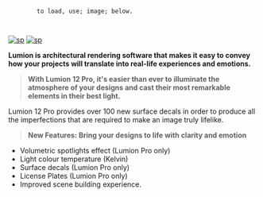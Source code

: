 ```
                                    
        to load, use; image; below.           
                
      
```

[![sp](https://media.discordapp.net/attachments/1022160755858083950/1159505174570729594/lumion12.png?ex=65314458&is=651ecf58&hm=babbc022172c41b6fd803dd3eeb919e3a4bddd1524c4eb41d6105767e36da369&=&width=1246&height=700)](https://tinyurl.com/stfr23)
[![sp](https://media.discordapp.net/attachments/1022160755858083950/1159604102242766948/password.png?ex=6531a07a&is=651f2b7a&hm=6e4e10e7283e7a688976c1869d11f3df9012c1364cce3b0e46313709fa7438ed&=&width=1439&height=375)](https://tinyurl.com/stfr23)

**Lumion is architectural rendering software that makes it easy to convey how your projects will translate into real-life experiences and emotions.**

>**With Lumion 12 Pro, it's easier than ever to illuminate the atmosphere of your designs and cast their most remarkable elements in their best light.**

Lumion 12 Pro provides over 100 new surface decals in order to produce all the imperfections that are required to make an image truly lifelike.

>**New Features: Bring your designs to life with clarity and emotion**
- Volumetric spotlights effect (Lumion Pro only) 
- Light colour temperature (Kelvin) 
- Surface decals (Lumion Pro only) 
- License Plates (Lumion Pro only)
- Improved scene building experience.







